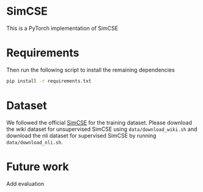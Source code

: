 # SimCSE
This is a PyTorch implementation of SimCSE

# Requirements
Then run the following script to install the remaining dependencies

```bash
pip install -r requirements.txt
```

# Dataset
We followed the official [SimCSE]() for the training dataset. Please download the wiki dataset for unsupervised SimCSE using `data/download_wiki.sh` and download the nli dataset for supervised SimCSE by running `data/download_nli.sh`.


# Future work
Add evaluation



